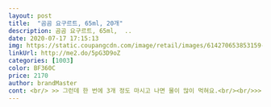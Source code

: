```yaml
---
layout: post 
title:  "곰곰 요구르트, 65ml, 20개" 
description: 곰곰 요구르트, 65ml,  ..
date: 2020-07-17 17:15:13 
img: https://static.coupangcdn.com/image/retail/images/614270653853159-79e046ed-d193-4458-b2fc-f1570b79db2e.jpg 
linkUrl: http://me2.do/5pG3D9oZ 
categories: [1003] 
color: BF360C 
price: 2170 
author: brandMaster 
cont: <br/> >> 그런데 한 번에 3개 정도 마시고 나면 물이 많이 먹혀요.<br/><br/>>> 꼬마 요구르트 특유의 익숙한, 맛있는 + 인위적인 향이랄까요.<br/><br/>>> 당도나 새콤함이 겉돌지 않고 잘 균형 잡혀 있습니다.<br/> 디저트용으로 부담 없이 마시기 좋네요.<br/><br/>>> 입에 확 퍼지는 맛이 질리지 않고 계속 생각납니다.<br/> 중독적이에요.<br/><br/>>> 타 요구르트 패키지에 비해 얇아서 더 잘 뜯기는 느낌이네요.<br/><br/><br/> - ( 운동 후 ) 요구르트 1개를 딱 마셨을 때, ‘맛있다!’ 라고 바로 터져 나왔네요.<br/><br/><br/> - 10일가량 여유 있게 마실 수 있을 정도로 유통기한이 넉넉했습니다.<br/><br/><br/> - 뚜껑을 열자마자 달달한 요구르트 향이 확 납니다.<br/><br/><br/> - 손안에 가득 차는 둥그런 패키지는 그립감이 친숙하고 좋습니다.<br/><br/><br/> - 요구르트 5개가 묶여있는 비닐 패키지가 쉽게 뜯겨서 좋습니다.<br/><br/><br/> - 요구르트 농도가 짙은 편입니다.<br/><br/><br/> - 요구르트 목 넘김과 마신 뒤 느낌이 매우 깔끔합니다.<br/> 깔끔 그 자체!<br/><br/> - 요구르트 병 입구에 곰팡이나 기타 이물질 없이 깨끗했습니다.<br/><br/><br/> - 요구르트의 당도와 새콤함이 확실히 느껴집니다.<br/><br/>1.<br/> 패키지<br/> 
---
```

 